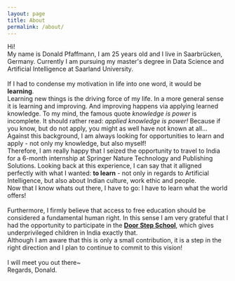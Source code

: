 ```yaml
---
layout: page
title: About
permalink: /about/
---
```


Hi! <br>
My name is Donald Pfaffmann, I am 25 years old and I live in Saarbrücken, Germany.
Currently I am pursuing my master's degree in Data Science and Artificial Intelligence at Saarland University.
<br><br>
If I had to condense my motivation in life into one word, it would be __learning__.<br>
Learning new things is the driving force of my life. In a more general sense it is learning and improving.
And improving happens via applying learned knowledge. To my mind, the famous quote *knowledge is power* is incomplete. It should rather read: *applied knowledge is power!* Because if you know, but do not apply, you might as well have not known at all...<br>
Against this background, I am always looking for opportunities to learn and apply - not only my knowledge, but also myself!<br>
Therefore, I am really happy that I seized the opportunity to travel to India for a 6-month internship at Springer Nature Technology and Publishing Solutions. Looking back at this experience, I can say that it alligned perfectly with what I wanted: __to learn__ - not only in regards to Artificial Intelligence, but also about Indian culture, work ethic and people.<br>
Now that I know whats out there, I have to go: I have to learn what the world offers!
<br><br>
Furthermore, I firmly believe that access to free education should be considered a fundamental human right.
In this sense I am very grateful that I had the opportunity to participate in the <a href="https://www.doorstepschool.org/pune/">__Door Step School__</a>, which gives underprivileged children in India exactly that.<br>
Although I am aware that this is only a small contribution, it is a step in the right direction and I plan to continue to commit to this vision!
<br><br>
I will meet you out there~<br>
Regards, Donald.

